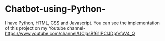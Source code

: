 # Chatbot-using-Python-
I have Python, HTML, CSS and Javascript. 
You can see the implementation of this  project on my Youtube channel-https://www.youtube.com/channel/UClgsBf61IPClJDpfvfaV4_Q
